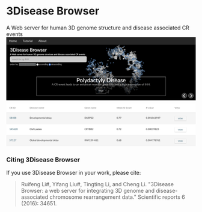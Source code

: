 # 3Disease Browser
A Web server for human 3D genome structure and disease associated CR events
![](image/home.png)

### Citing 3Disease Browser

If you use 3Disease Browser in your work, please cite:

> Ruifeng Li#, Yifang Liu#, Tingting Li, and Cheng Li. "3Disease Browser: a web server for integrating 3D genome and disease-associated chromosome rearrangement data."
> Scientific reports 6 (2016): 34651.
